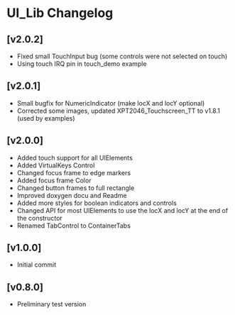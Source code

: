 # UI_Lib Changelog

## [v2.0.2]

- Fixed small TouchInput bug (some controls were not selected on touch)
- Using touch IRQ pin in touch_demo example

## [v2.0.1]

- Small bugfix for NumericIndicator (make locX and locY optional)
- Corrected some images, updated XPT2046_Touchscreen_TT to v1.8.1 (used by examples)

## [v2.0.0]

- Added touch support for all UIElements
- Added VirtualKeys Control
- Changed focus frame to edge markers
- Added focus frame Color
- Changed button frames to full rectangle
- Improved doxygen docu and Readme
- Added more styles for boolean indicators and controls
- Changed API for most UIElements to use the locX and locY at the end of the constructor
- Renamed TabControl to ContainerTabs

## [v1.0.0]

- Initial commit

## [v0.8.0]

- Preliminary test version
